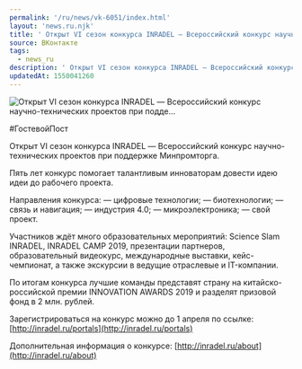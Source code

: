 ```yaml
---
permalink: '/ru/news/vk-6051/index.html'
layout: 'news.ru.njk'
title: ' Открыт VI сезон конкурса INRADEL — Всероссийский конкурс научно-технических проектов при подде…'
source: ВКонтакте
tags:
  - news_ru
description: ' Открыт VI сезон конкурса INRADEL — Всероссийский конкурс научно-технических проектов при подде…'
updatedAt: 1550041260
---
```

![ Открыт VI сезон конкурса INRADEL — Всероссийский конкурс научно-технических проектов при подде…](https://sun9-66.userapi.com/impf/c846523/v846523838/19b3cf/UiulLZeVaQw.jpg?size=1280x1280&quality=96&sign=c3f36c2fd742053eec98b50d27fc2acf&c_uniq_tag=_a-_bsJimPv4Q77Z4z7b5Dy2WPiEcNRv8Rei2UKGsEg&type=album)

#ГостевойПост

Открыт VI сезон конкурса INRADEL — Всероссийский конкурс научно-технических проектов при поддержке Минпромторга.

Пять лет конкурс помогает талантливым инноваторам довести идею идеи до рабочего проекта.

Направления конкурса:
— цифровые технологии;
— биотехнологии;
— связь и навигация;
— индустрия 4.0;
— микроэлектроника;
— свой проект.

Участников ждёт много образовательных мероприятий: Science Slam INRADEL, INRADEL CAMP 2019, презентации партнеров, образовательный видеокурс, международные выставки, кейс-чемпионат, а также экскурсии в ведущие отраслевые и IT-компании.

По итогам конкурса лучшие команды представят страну на китайско-российской премии INNOVATION AWARDS 2019 и разделят призовой фонд в 2 млн. рублей.

Зарегистрироваться на конкурс можно до 1 апреля по ссылке: [http://inradel.ru/portals](http://inradel.ru/portals)

Дополнительная информация о конкурсе: [http://inradel.ru/about](http://inradel.ru/about)
